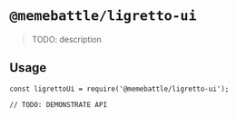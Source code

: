 # `@memebattle/ligretto-ui`

> TODO: description

## Usage

```
const ligrettoUi = require('@memebattle/ligretto-ui');

// TODO: DEMONSTRATE API
```
